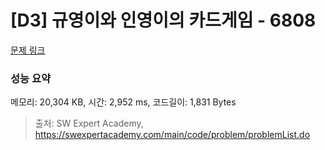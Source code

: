 # [D3] 규영이와 인영이의 카드게임 - 6808 

[문제 링크](https://swexpertacademy.com/main/code/problem/problemDetail.do?contestProbId=AWgv9va6HnkDFAW0) 

### 성능 요약

메모리: 20,304 KB, 시간: 2,952 ms, 코드길이: 1,831 Bytes



> 출처: SW Expert Academy, https://swexpertacademy.com/main/code/problem/problemList.do